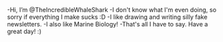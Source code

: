 -Hi, I’m @TheIncredibleWhaleShark
-I don't know what I'm even doing, so sorry if everything I make sucks :D
-I like drawing and writing silly fake newsletters.
-I also like Marine Biology!
-That's all I have to say. Have a great day! :)
<!---
TheIncredibleWhaleShark/TheIncredibleWhaleShark is a ✨ special ✨ repository because its `README.md` (this file) appears on your GitHub profile.
You can click the Preview link to take a look at your changes.
--->
